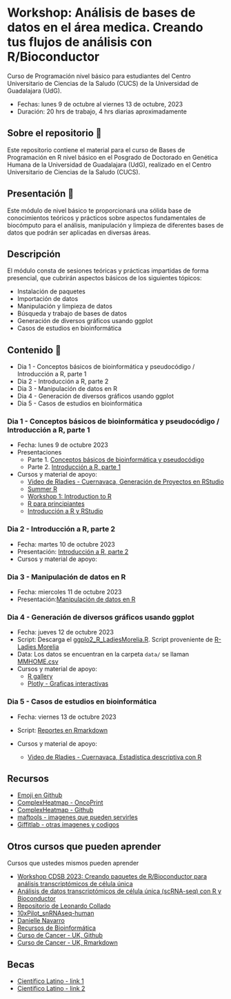 # Workshop: Análisis de bases de datos en el área medica. Creando tus flujos de análisis con R/Bioconductor

Curso de Programación nivel básico para estudiantes del Centro Universitario de Ciencias de la Saludo (CUCS) de la Universidad de Guadalajara (UdG).

- Fechas: lunes 9 de octubre al viernes 13 de octubre, 2023
- Duración: 20 hrs de trabajo, 4 hrs diarias aproximadamente

## Sobre el repositorio 💜

Este repositorio contiene el material para el curso de Bases de Programación en R nivel básico en el Posgrado de Doctorado en Genética Humana de la Universidad de Guadalajara (UdG), realizado en el Centro Universitario de Ciencias de la Saludo (CUCS).

## Presentación 💊

Este módulo de nivel básico te proporcionará una sólida base de conocimientos teóricos y prácticos sobre aspectos fundamentales de biocómputo para el análisis, manipulación y limpieza de diferentes bases de datos que podrán ser aplicadas en diversas áreas. 

## Descripción

El módulo consta de sesiones teóricas y prácticas impartidas de forma presencial, que cubrirán aspectos básicos de los siguientes tópicos:

- Instalación de paquetes
- Importación de datos
- Manipulación y limpieza de datos
- Búsqueda y trabajo de bases de datos
- Generación de diversos gráficos usando ggplot
- Casos de estudios en bioinformática

## Contenido 📌 

- Dia 1 - Conceptos básicos de bioinformática y pseudocódigo / Introducción a R, parte 1
- Dia 2 - Introducción a R, parte 2
- Dia 3 - Manipulación de datos en R
- Dia 4 - Generación de diversos gráficos usando ggplot
- Dia 5 - Casos de estudios en bioinformática

### Dia 1 - Conceptos básicos de bioinformática y pseudocódigo / Introducción a R, parte 1

- Fecha: lunes 9 de octubre 2023
- Presentaciones
    - Parte 1. [Conceptos básicos de bioinformática y pseudocódigo](https://eveliacoss.github.io/Curso_ProgramacionR_CUCS_Oct2023/D1_PseudocodigoBioinfo_slides_P1.html#1)
    - Parte 2. [Introducción a R, parte 1](https://eveliacoss.github.io/Curso_ProgramacionR_CUCS_Oct2023/D1_IntroduccionR_slides_P2.html#1)
- Cursos y material de apoyo:
    - [Video de Rladies - Cuernavaca, Generación de Proyectos en RStudio](https://www.youtube.com/watch?v=tkPkVt6_lF4)
    - [Summer R](https://aejaffe.com/summerR_2015/)
    - [Workshop 1: Introduction to R](https://r.qcbs.ca/workshop01/pres-en/workshop01-pres-en.html#1)
    - [R para principiantes](https://bookdown.org/jboscomendoza/r-principiantes4/)
    - [Introducción a R y RStudio](https://lcolladotor.github.io/rnaseq_LCG-UNAM_2023/introducción-a-r-y-rstudio.html)

### Dia 2 - Introducción a R, parte 2

  - Fecha: martes 10 de octubre 2023
  - Presentación: [Introducción a R, parte 2](https://eveliacoss.github.io/Curso_ProgramacionR_CUCS_Oct2023/D2_IntroduccionR_segunda.html#1)
- Cursos y material de apoyo:

  
### Dia 3 - Manipulación de datos en R

  - Fecha: miercoles 11 de octubre 2023
  - Presentación:[Manipulación de datos en R](https://eveliacoss.github.io/Curso_ProgramacionR_CUCS_Oct2023/D3_ManipulacionDeDatos-Funciones.html#1)
    
### Dia 4 - Generación de diversos gráficos usando ggplot
  - Fecha: jueves 12 de octubre 2023
  - Script: Descarga el [ggplo2_R_LadiesMorelia.R](https://github.com/EveliaCoss/Curso_ProgramacionR_CUCS_Oct2023/blob/eb4a6f9a5e3c48ce0fb4dec55b6254e53a6309a5/ggplo2_R_LadiesMorelia.R). Script proveniente de [R-Ladies Morelia](https://github.com/R-Ladies-Morelia/GGplotShiny/tree/main/ggplot2_R_ladies_Morelia)
  - Data: Los datos se encuentran en la carpeta `data/` se llaman [MMHOME.csv](https://github.com/EveliaCoss/Curso_ProgramacionR_CUCS_Oct2023/blob/80dfd55b8f78ab6baff0ebf93e035b3cd220658c/data/MMHOME.csv) 
- Cursos y material de apoyo:
    - [R gallery](https://r-graph-gallery.com/)
    - [Plotly -  Graficas interactivas](https://plotly.com/r/)

    
### Dia 5 - Casos de estudios en bioinformática

  - Fecha: viernes 13 de octubre 2023
  - Script: [Reportes en Rmarkdown](https://github.com/EveliaCoss/RmarkdownGraphs_notes)
      
  - Cursos y material de apoyo:
    - [Video de Rladies - Cuernavaca, Estadística descriptiva con R](https://www.youtube.com/watch?v=wtMWEifXQ0Q)

## Recursos

- [Emoji en Github](https://gist.github.com/rxaviers/7360908)
- [ComplexHeatmap - OncoPrint](https://jokergoo.github.io/ComplexHeatmap-reference/book/oncoprint.html)
- [ComplexHeatmap - Github](https://github.com/jokergoo/ComplexHeatmap)
- [maftools - imagenes que pueden servirles](https://bioconductor.statistik.tu-dortmund.de/packages/3.5/bioc/vignettes/maftools/inst/doc/maftools.html)
- [Giffitlab - otras imagenes y codigos](https://genviz.org/module-02-r/0002/03/01/introToggplot2/)

## Otros cursos que pueden aprender

Cursos que ustedes mismos pueden aprender

- [Workshop CDSB 2023: Creando paquetes de R/Bioconductor para análisis transcriptómicos de célula única](https://comunidadbioinfo.github.io/cdsb2023/index.html)
- [Análisis de datos transcriptómicos de célula única (scRNA-seq) con R y Bioconductor](https://comunidadbioinfo.github.io/cdsb2021_scRNAseq/index.html)
- [Repositorio de Leonardo Collado](https://github.com/lcolladotor?tab=repositories)
- [10xPilot_snRNAseq-human](https://github.com/LieberInstitute/10xPilot_snRNAseq-human#explore-the-data-interactively)
- [Danielle Navarro](https://djnavarro.net)
- [Recursos de Bioinformática](https://github.com/ToyokoLabs/Recursos-de-Bioinformatica#Grupos-de-Investigación)
- [Curso de Cancer - UK, Github](https://github.com/bioinformatics-core-shared-training/r-intro)
- [Curso de Cancer - UK, Rmarkdown](https://bioinformatics-core-shared-training.github.io/r-intro/week3.html#visualizing_data_with_ggplot2)

## Becas

- [Científico Latino - link 1](https://www.cientificolatino.com/gsmi)
- [Cientifico Latino - link 2](https://mailchi.mp/a0b125ec4b67/june-newsletter)
